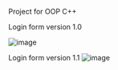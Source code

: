 Project for OOP C++

Login form version 1.0

![image](https://user-images.githubusercontent.com/69088292/233884329-55dd04d7-d694-4ab8-9eb6-a57fb76eff1b.png)


Login form version 1.1
![image](https://user-images.githubusercontent.com/69088292/233884394-e2f5c084-b747-4a47-8269-e91bf134b9fd.png)
